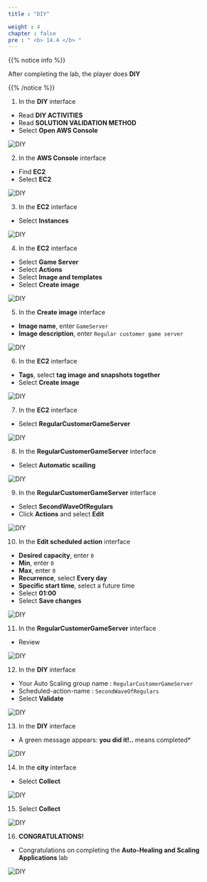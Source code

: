 ```yaml
---
title : "DIY"

weight : 4
chapter : false
pre : " <b> 14.4 </b> "
---
```


{{% notice info %}}

After completing the lab, the player does **DIY**

{{% /notice %}}

1. In the **DIY** interface

- Read **DIY ACTIVITIES**
- Read **SOLUTION VALIDATION METHOD**
- Select **Open AWS Console**

![DIY](/images/14-scaling/14.4-diy/1-diy.png)

2. In the **AWS Console** interface

- Find **EC2**
- Select **EC2**

![DIY](/images/14-scaling/14.4-diy/2-diy.png)

3. In the **EC2** interface

- Select **Instances**

![DIY](/images/14-scaling/14.4-diy/3-diy.png)

4. In the **EC2** interface

- Select **Game Server**
- Select **Actions**
- Select **Image and templates**
- Select **Create image**

![DIY](/images/14-scaling/14.4-diy/4-diy.png)

5. In the **Create image** interface

- **Image name**, enter ```GameServer```
- **Image description**, enter ```Regular customer game server```

![DIY](/images/14-scaling/14.4-diy/5-diy.png)

6. In the **EC2** interface

- **Tags**, select **tag image and snapshots together**
- Select **Create image**

![DIY](/images/14-scaling/14.4-diy/6-diy.png)

7. In the **EC2** interface

- Select **RegularCustomerGameServer**

![DIY](/images/14-scaling/14.4-diy/7-diy.png)

8. In the **RegularCustomerGameServer** interface

- Select **Automatic scailing**

![DIY](/images/14-scaling/14.4-diy/8-diy.png)

9. In the **RegularCustomerGameServer** interface

- Select **SecondWaveOfRegulars**
- Click **Actions** and select **Edit**

![DIY](/images/14-scaling/14.4-diy/9-diy.png)

10. In the **Edit scheduled action** interface

- **Desired capacity**, enter ```0```
- **Min**, enter ```0```
- **Max**, enter ```0```
- **Recurrence**, select **Every day**
- **Specific start time**, select a future time
- Select **01:00**
- Select **Save changes**

![DIY](/images/14-scaling/14.4-diy/10-diy.png)

11. In the **RegularCustomerGameServer** interface

- Review

![DIY](/images/14-scaling/14.4-diy/11-diy.png)

12. In the **DIY** interface

- Your Auto Scaling group name : ```RegularCustomerGameServer```
- Scheduled-action-name : ```SecondWaveOfRegulars```
- Select **Validate**

![DIY](/images/14-scaling/14.4-diy/12-diy.png)

13. In the **DIY** interface

- A green message appears: **you did it!..** means completed*

![DIY](/images/14-scaling/14.4-diy/13-diy.png)

14. In the **city** interface

- Select **Collect**

![DIY](/images/14-scaling/14.4-diy/14-diy.png)

15. Select **Collect**

![DIY](/images/14-scaling/14.4-diy/15-diy.png)

16. **CONGRATULATIONS!**

- Congratulations on completing the **Auto-Healing and Scaling Applications** lab

![DIY](/images/14-scaling/14.4-diy/16-diy.png)